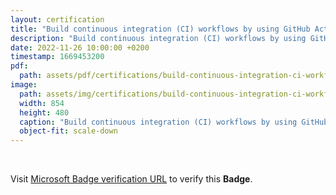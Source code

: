 ```yaml
---
layout: certification
title: "Build continuous integration (CI) workflows by using GitHub Actions"
description: "Build continuous integration (CI) workflows by using GitHub Actions"
date: 2022-11-26 10:00:00 +0200
timestamp: 1669453200
pdf:
  path: assets/pdf/certifications/build-continuous-integration-ci-workflows-by-using-github-actions.pdf
image:
  path: assets/img/certifications/build-continuous-integration-ci-workflows-by-using-github-actions.webp
  width: 854
  height: 480
  caption: "Build continuous integration (CI) workflows by using GitHub Actions"
  object-fit: scale-down
---
```


<br /> 

<p class="lead text-center">
  Visit <a href="https://learn.microsoft.com/en-us/training/achievements/learn.github.github-actions-ci.badge?username=char0n">Microsoft Badge verification URL</a> to verify this <strong>Badge</strong>.
</p>
